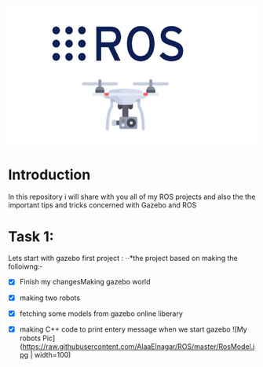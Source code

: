![Ros picture](https://raw.githubusercontent.com/AlaaElnagar/ROS/master/pic/ROSPic.jpg)
# Introduction
In this repository i will share with you all of my ROS projects and also the the important tips and tricks concerned with Gazebo and ROS
# Task 1:
Lets start with gazebo first project :
⋅⋅*the project based on making the folloiwng:-
- [x]   Finish my changesMaking gazebo world
- [x]  making two robots 
- [x]  fetching some models from gazebo online liberary 
- [x]  making C++ code to print entery message when we start gazebo
![My robots Pic](https://raw.githubusercontent.com/AlaaElnagar/ROS/master/RosModel.jpg | width=100)

